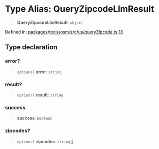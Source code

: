 # Type Alias: QueryZipcodeLlmResult

> **QueryZipcodeLlmResult**: `object`

Defined in: [packages/tools/osm/src/us/queryZipcode.ts:18](https://github.com/GeoDaCenter/openassistant/blob/0f7bf760e453a1735df9463dc799b04ee2f630fd/packages/tools/osm/src/us/queryZipcode.ts#L18)

## Type declaration

### error?

> `optional` **error**: `string`

### result?

> `optional` **result**: `string`

### success

> **success**: `boolean`

### zipcodes?

> `optional` **zipcodes**: `string`[]
